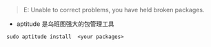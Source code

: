 > E: Unable to correct problems, you have held broken packages.

- aptitude 是乌班图强大的包管理工具
```
sudo aptitude install  <your packages>
```